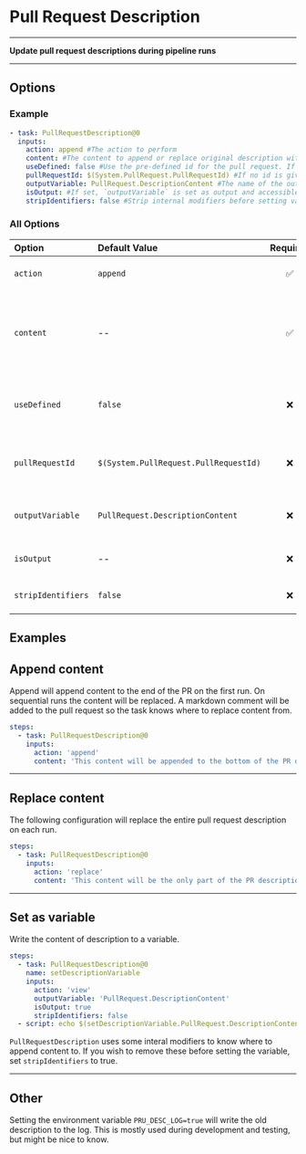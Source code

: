 # Pull Request Description

---

**Update pull request descriptions during pipeline runs**

---

## Options

### Example

```yaml
- task: PullRequestDescription@0
  inputs:
    action: append #The action to perform
    content: #The content to append or replace original description with. Required when action is `append` or `replace`. For Markdown syntax, see [Syntax guidance for basic Markdown usage](http://go.microsoft.com/fwlink/?LinkId=823918) **Supports usage of variables.**
    useDefined: false #Use the pre-defined id for the pull request. If set, overrides the value from `System.PullRequest.PullRequestId`. Default: `false`
    pullRequestId: $(System.PullRequest.PullRequestId) #If no id is given, the value from `System.PullRequest.PullRequestId` is taken. If a value is given, this overrides the value from `System.PullRequest.PullRequestId`
    outputVariable: PullRequest.DescriptionContent #The name of the output variable to write the description to. Default `PullRequest.DescriptionContent`. Applies to actions `view`
    isOutput: #If set, `outputVariable` is set as output and accessible from other jobs. Applies to actions `view`
    stripIdentifiers: false #Strip internal modifiers before setting variable. Applies to actions `view`

```

### All Options

| Option             | Default Value                         | Required | Help                                                                                                                                                                                                                                                           | Options                     |
| :----------------- | :------------------------------------ | :------: | :------------------------------------------------------------------------------------------------------------------------------------------------------------------------------------------------------------------------------------------------------------- | :-------------------------- |
| `action`           | `append`                              |    ✅    | The action to perform                                                                                                                                                                                                                                          | `append`, `replace`, `view` |
| `content`          | --                                    |    ✅    | The content to append or replace original description with. Required when action is `append` or `replace`. For Markdown syntax, see [Syntax guidance for basic Markdown usage](http://go.microsoft.com/fwlink/?LinkId=823918) **Supports usage of variables.** | --                          |
| `useDefined`       | `false`                               |    ❌    | Use the pre-defined id for the pull request. If set, overrides the value from `System.PullRequest.PullRequestId`. Default: `false`                                                                                                                             | --                          |
| `pullRequestId`    | `$(System.PullRequest.PullRequestId)` |    ❌    | If no id is given, the value from `System.PullRequest.PullRequestId` is taken. If a value is given, this overrides the value from `System.PullRequest.PullRequestId`                                                                                           | --                          |
| `outputVariable`   | `PullRequest.DescriptionContent`      |    ❌    | The name of the output variable to write the description to. Default `PullRequest.DescriptionContent`. Applies to actions `view`                                                                                                                               | --                          |
| `isOutput`         | --                                    |    ❌    | If set, `outputVariable` is set as output and accessible from other jobs. Applies to actions `view`                                                                                                                                                            | --                          |
| `stripIdentifiers` | `false`                               |    ❌    | Strip internal modifiers before setting variable. Applies to actions `view`                                                                                                                                                                                    | --                          |


## Examples

## Append content

Append will append content to the end of the PR on the first run. On sequential runs the content will be replaced. A markdown comment will be added to the pull request so the task knows where to replace content from.

```yaml
steps:
  - task: PullRequestDescription@0
    inputs:
      action: 'append'
      content: 'This content will be appended to the bottom of the PR description'
```

---


## Replace content

The following configuration will replace the entire pull request description on each run.

```yaml
steps:
  - task: PullRequestDescription@0
    inputs:
      action: 'replace'
      content: 'This content will be the only part of the PR description'
```

---


## Set as variable

Write the content of description to a variable.

```yaml
steps:
  - task: PullRequestDescription@0
    name: setDescriptionVariable
    inputs:
      action: 'view'
      outputVariable: 'PullRequest.DescriptionContent'
      isOutput: true
      stripIdentifiers: false
  - script: echo $(setDescriptionVariable.PullRequest.DescriptionContent)
```

`PullRequestDescription` uses some interal modifiers to know where to append content to. If you wish to remove these before setting the variable, set `stripIdentifiers` to true.

---


## Other

Setting the environment variable `PRU_DESC_LOG=true` will write the old description to the log. This is mostly used during development and testing, but might be nice to know.
